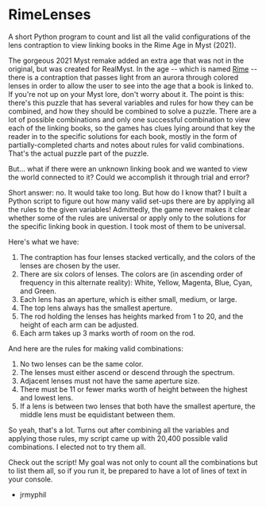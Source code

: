 # RimeLenses
A short Python program to count and list all the valid configurations of the lens contraption to view linking books in the Rime Age in Myst (2021).

The gorgeous 2021 Myst remake added an extra age that was not in the original, but was created for RealMyst. In the age -- which is named [Rime](https://cyan.com/2025/03/18/press-release-new-age-brings-additional-intrigue-to-2020-myst-remake/) -- there is a contraption that passes light from an aurora through colored lenses in order to allow the user to see into the age that a book is linked to. If you're not up on your Myst lore, don't worry about it. The point is this: there's this puzzle that has several variables and rules for how they can be combined, and how they should be combined to solve a puzzle. There are a lot of possible combinations and only one successful combination to view each of the linking books, so the games has clues lying around that key the reader in to the specific solutions for each book, mostly in the form of partially-completed charts and notes about rules for valid combinations. That's the actual puzzle part of the puzzle.

But... what if there were an unknown linking book and we wanted to view the world connected to it? Could we accomplish it through trial and error?

Short answer: no. It would take too long. But how do I know that? I built a Python script to figure out how many valid set-ups there are by applying all the rules to the given variables! Admittedly, the game never makes it clear whether some of the rules are universal or apply only to the solutions for the specific linking book in question. I took most of them to be universal.

Here's what we have:
1. The contraption has four lenses stacked vertically, and the colors of the lenses are chosen by the user.
2. There are six colors of lenses. The colors are (in ascending order of frequency in this alternate reality): White, Yellow, Magenta, Blue, Cyan, and Green.
3. Each lens has an aperture, which is either small, medium, or large.
4. The top lens always has the smallest aperture.
5. The rod holding the lenses has heights marked from 1 to 20, and the height of each arm can be adjusted.
6. Each arm takes up 3 marks worth of room on the rod.

And here are the rules for making valid combinations:
1. No two lenses can be the same color.
2. The lenses must either ascend or descend through the spectrum.
3. Adjacent lenses must not have the same aperture size.
4. There must be 11 or fewer marks worth of height between the highest and lowest lens.
5. If a lens is between two lenses that both have the smallest aperture, the middle lens must be equidistant between them.

So yeah, that's a lot. Turns out after combining all the variables and applying those rules, my script came up with 20,400 possible valid combinations. I elected not to try them all.

Check out the script! My goal was not only to count all the combinations but to list them all, so if you run it, be prepared to have a lot of lines of text in your console.

  - jrmyphil
